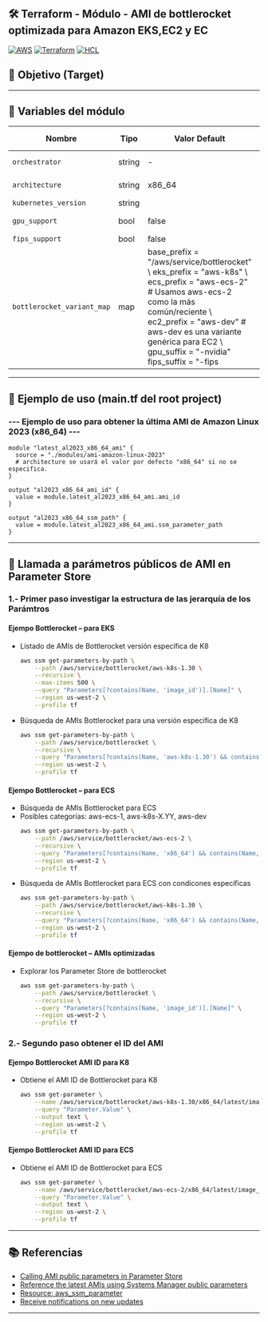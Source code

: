 ## 🛠️ Terraform - Módulo - AMI de bottlerocket optimizada para Amazon EKS,EC2 y EC

[![AWS](https://img.shields.io/badge/AWS-%23FF9900.svg?logo=amazon-web-services&logoColor=white)](#)
[![Terraform](https://img.shields.io/badge/IaC-Terraform-623CE4?logo=terraform&logoColor=white)](#)
[![HCL](https://img.shields.io/badge/Language-HCL-blueviolet)](#)

## 🎯 Objetivo (Target)


---

## 🔧 Variables del módulo

| Nombre                | Tipo         | Valor Default         | Possible settings |
|-----------------------|--------------|-----------------------|-------------------|                  
| `orchestrator`        | string       | -                  | eks, ecs, ec2  |
| `architecture`        | string       | x86_64                |  x86_64, arm64  |
| `kubernetes_version`  | string       |                       | -   |
| `gpu_support`         | bool      | false                     | true, false  |
| `fips_support`         | bool      | false                      | true,false  |
| `bottlerocket_variant_map`         | map      |base_prefix = "/aws/service/bottlerocket" \ eks_prefix  = "aws-k8s" \ ecs_prefix  = "aws-ecs-2" # Usamos aws-ecs-2 como la más común/reciente \ ec2_prefix  = "aws-dev" # aws-dev es una variante genérica para EC2 \ gpu_suffix  = "-nvidia" fips_suffix = "-fips  | -  |


---

## 🧪 Ejemplo de uso (main.tf del root project)
### --- Ejemplo de uso para obtener la última AMI de Amazon Linux 2023 (x86_64) ---
```hcl
module "latest_al2023_x86_64_ami" {
  source = "./modules/ami-amazon-linux-2023"
  # architecture se usará el valor por defecto "x86_64" si no se especifica.
}

output "al2023_x86_64_ami_id" {
  value = module.latest_al2023_x86_64_ami.ami_id
}

output "al2023_x86_64_ssm_path" {
  value = module.latest_al2023_x86_64_ami.ssm_parameter_path
}
```

---

## 📌 Llamada a parámetros públicos de AMI en Parameter Store
### 1.- Primer paso investigar la estructura de las jerarquía de los Parámtros
#### Ejempo Bottlerocket – para EKS
- Listado de AMIs de Bottlerocket versión específica de K8
    ```bash
    aws ssm get-parameters-by-path \
        --path /aws/service/bottlerocket/aws-k8s-1.30 \
        --recursive \
        --max-items 500 \
        --query "Parameters[?contains(Name, 'image_id')].[Name]" \
        --region us-west-2 \
        --profile tf
    ```
- Búsqueda de AMIs Bottlerocket para una versión específica de K8
    ```bash
    aws ssm get-parameters-by-path \
        --path /aws/service/bottlerocket \
        --recursive \
        --query "Parameters[?contains(Name, 'aws-k8s-1.30') && contains(Name, 'x86_64') && contains(Name, 'image_id')].[Name]" \
        --region us-west-2 \
        --profile tf
    ```
#### Ejempo Bottlerocket – para ECS
- Búsqueda de AMIs Bottlerocket para ECS
- Posibles categorías: aws-ecs-1, aws-k8s-X.YY, aws-dev
    ```bash
    aws ssm get-parameters-by-path \
        --path /aws/service/bottlerocket/aws-ecs-2 \
        --recursive \
        --query "Parameters[?contains(Name, 'x86_64') && contains(Name, 'image_id')].[Name]" \
        --region us-west-2 \
        --profile tf
    ```
- Búsqueda de AMIs Bottlerocket para ECS con condicones específicas
    ```bash
    aws ssm get-parameters-by-path \
        --path /aws/service/bottlerocket/aws-k8s-1.30 \
        --recursive \
        --query "Parameters[?contains(Name, 'x86_64') && contains(Name, 'image_id')].[Name]" \
        --region us-west-2 \
        --profile tf
    ```
#### Ejempo de bottlerocket – AMIs optimizadas
- Explorar los Parameter Store de bottlerocket
    ```bash
    aws ssm get-parameters-by-path \
        --path /aws/service/bottlerocket \
        --recursive \
        --query "Parameters[?contains(Name, 'image_id')].[Name]" \
        --region us-west-2 \
        --profile tf
    ```

###  2.- Segundo paso obtener el ID del AMI
#### Ejempo Bottlerocket AMI ID para K8
- Obtiene el AMI ID de Bottlerocket para K8
    ```bash 
    aws ssm get-parameter \
        --name /aws/service/bottlerocket/aws-k8s-1.30/x86_64/latest/image_id \
        --query "Parameter.Value" \
        --output text \
        --region us-west-2 \
        --profile tf
    ```
#### Ejempo Bottlerocket AMI ID para ECS
- Obtiene el AMI ID de Bottlerocket para ECS
    ```bash 
    aws ssm get-parameter \
        --name /aws/service/bottlerocket/aws-ecs-2/x86_64/latest/image_id \
        --query "Parameter.Value" \
        --output text \
        --region us-west-2 \
        --profile tf
    ```

---
 
## 📚 Referencias
- [Calling AMI public parameters in Parameter Store](https://docs.aws.amazon.com/systems-manager/latest/userguide/parameter-store-public-parameters-ami.html)
- [Reference the latest AMIs using Systems Manager public parameters](https://docs.aws.amazon.com/AWSEC2/latest/UserGuide/finding-an-ami-parameter-store.html)
- [Resource: aws_ssm_parameter](https://registry.terraform.io/providers/hashicorp/aws/latest/docs/resources/ssm_parameter)
- [Receive notifications on new updates](https://docs.aws.amazon.com/linux/al2023/ug/receive-update-notification.html)

---